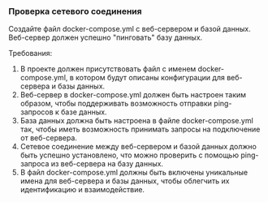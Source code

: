 
### Проверка сетевого соединения

Создайте файл docker-compose.yml с веб-сервером и базой данных. Веб-сервер должен успешно "пинговать" базу данных.

Требования:
1. В проекте должен присутствовать файл с именем docker-compose.yml, в котором будут описаны конфигурации для веб-сервера и базы данных. 
2. Веб-сервер в docker-compose.yml должен быть настроен таким образом, чтобы поддерживать возможность отправки ping-запросов к базе данных. 
3. База данных должна быть настроена в файле docker-compose.yml так, чтобы иметь возможность принимать запросы на подключение от веб-сервера. 
4. Сетевое соединение между веб-сервером и базой данных должно быть успешно установлено, что можно проверить с помощью ping-запроса из веб-сервера на базу данных. 
5. В файл docker-compose.yml должны быть включены уникальные имена для веб-сервера и базы данных, чтобы облегчить их идентификацию и взаимодействие.